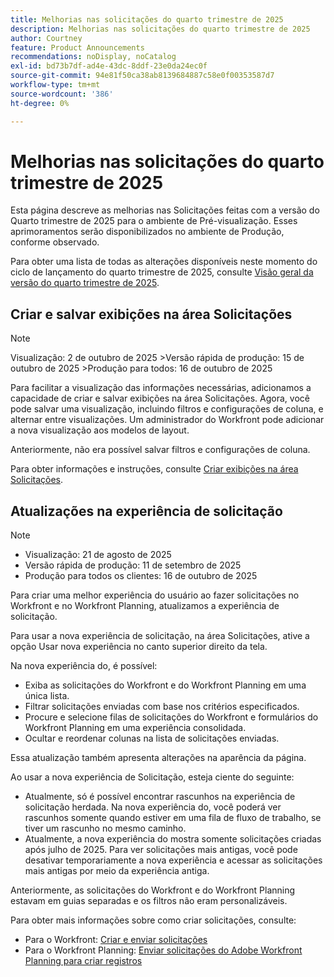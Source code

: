 ```yaml
---
title: Melhorias nas solicitações do quarto trimestre de 2025
description: Melhorias nas solicitações do quarto trimestre de 2025
author: Courtney
feature: Product Announcements
recommendations: noDisplay, noCatalog
exl-id: bd73b7df-ad4e-43dc-8ddf-23e0da24ec0f
source-git-commit: 94e81f50ca38ab8139684887c58e0f00353587d7
workflow-type: tm+mt
source-wordcount: '386'
ht-degree: 0%

---
```


# Melhorias nas solicitações do quarto trimestre de 2025

Esta página descreve as melhorias nas Solicitações feitas com a versão do Quarto trimestre de 2025 para o ambiente de Pré-visualização. Esses aprimoramentos serão disponibilizados no ambiente de Produção, conforme observado.

Para obter uma lista de todas as alterações disponíveis neste momento do ciclo de lançamento do quarto trimestre de 2025, consulte [Visão geral da versão do quarto trimestre de 2025](/help/quicksilver/product-announcements/product-releases/25-q4-release-activity/25-q4-release-overview.md).

## Criar e salvar exibições na área Solicitações

>[!NOTE]
>
>Visualização: 2 de outubro de 2025
>&#x200B;>Versão rápida de produção: 15 de outubro de 2025
>&#x200B;>Produção para todos: 16 de outubro de 2025

Para facilitar a visualização das informações necessárias, adicionamos a capacidade de criar e salvar exibições na área Solicitações. Agora, você pode salvar uma visualização, incluindo filtros e configurações de coluna, e alternar entre visualizações. Um administrador do Workfront pode adicionar a nova visualização aos modelos de layout.

Anteriormente, não era possível salvar filtros e configurações de coluna.

Para obter informações e instruções, consulte [Criar exibições na área Solicitações](/help/quicksilver/manage-work/requests/create-requests/create-views-for-requests-list.md).

<!--## New combined Status column in unified Request list 

>[!NOTE]
>
>* Preview: August 28, 2025
>* Production fast release: September 11, 2025
>* Production for all customers: October 16, 2025

To simplify the unified request experience, the Status column now displays both Request Status and Approval Status, whichever applies to a given request.

For more information on creating requests see:

* For Workfront: [Create and submit requests](/help/quicksilver/manage-work/requests/create-requests/create-submit-requests.md)
* For Workfront Planning: [Submit Adobe Workfront Planning requests to create records](/help/quicksilver/planning/requests/submit-requests.md)-->

## Atualizações na experiência de solicitação

>[!NOTE]
>
>* Visualização: 21 de agosto de 2025
>* Versão rápida de produção: 11 de setembro de 2025
>* Produção para todos os clientes: 16 de outubro de 2025

Para criar uma melhor experiência do usuário ao fazer solicitações no Workfront e no Workfront Planning, atualizamos a experiência de solicitação.

Para usar a nova experiência de solicitação, na área Solicitações, ative a opção Usar nova experiência no canto superior direito da tela.

Na nova experiência do, é possível:

* Exiba as solicitações do Workfront e do Workfront Planning em uma única lista.
* Filtrar solicitações enviadas com base nos critérios especificados.
* Procure e selecione filas de solicitações do Workfront e formulários do Workfront Planning em uma experiência consolidada.
* Ocultar e reordenar colunas na lista de solicitações enviadas.

Essa atualização também apresenta alterações na aparência da página.

Ao usar a nova experiência de Solicitação, esteja ciente do seguinte:

* Atualmente, só é possível encontrar rascunhos na experiência de solicitação herdada. Na nova experiência do, você poderá ver rascunhos somente quando estiver em uma fila de fluxo de trabalho, se tiver um rascunho no mesmo caminho.
* Atualmente, a nova experiência do mostra somente solicitações criadas após julho de 2025. Para ver solicitações mais antigas, você pode desativar temporariamente a nova experiência e acessar as solicitações mais antigas por meio da experiência antiga.

Anteriormente, as solicitações do Workfront e do Workfront Planning estavam em guias separadas e os filtros não eram personalizáveis.

Para obter mais informações sobre como criar solicitações, consulte:

* Para o Workfront: [Criar e enviar solicitações](/help/quicksilver/manage-work/requests/create-requests/create-submit-requests.md)
* Para o Workfront Planning: [Enviar solicitações do Adobe Workfront Planning para criar registros](/help/quicksilver/planning/requests/submit-requests.md)
